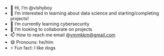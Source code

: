 - 👋 Hi, I’m @vishyboy
- 👀 I’m interested in learning about data science and starting/completing projects!
- 🌱 I’m currently learning cybersecurity
- 💞️ I’m looking to collaborate on projects
- 📫 How to reach me email @vmmkkm@gmail.com
- 😄 Pronouns: he/him
- ⚡ Fun fact: I like dogs

<!---
vishyboy/vishyboy is a ✨ special ✨ repository because its `README.md` (this file) appears on your GitHub profile.
You can click the Preview link to take a look at your changes.
--->
